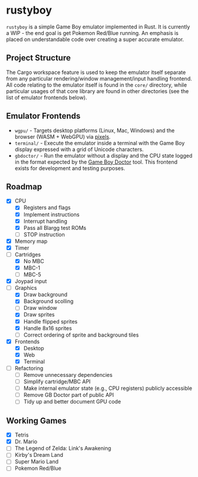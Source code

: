 # rustyboy

`rustyboy` is a simple Game Boy emulator implemented in Rust. It is currently a
WIP - the end goal is get Pokemon Red/Blue running. An emphasis is placed on
understandable code over creating a super accurate emulator.

## Project Structure

The Cargo workspace feature is used to keep the emulator itself separate from
any particular rendering/window management/input handling frontend. All code
relating to the emulator itself is found in the `core/` directory, while
particular usages of that core library are found in other directories (see the
list of emulator frontends below).

## Emulator Frontends

* `wgpu/` - Targets desktop platforms (Linux, Mac, Windows) and the browser
  (WASM + WebGPU) via [pixels](https://github.com/parasyte/pixels).
* `terminal/` - Execute the emulator inside a terminal with the Game Boy display
  expressed with a grid of Unicode characters.
* `gbdoctor/` - Run the emulator without a display and the CPU state logged in
  the format expected by the [Game Boy
  Doctor](https://robertheaton.com/gameboy-doctor/) tool. This frontend exists
  for development and testing purposes.

## Roadmap

* [x] CPU
  * [x] Registers and flags
  * [x] Implement instructions
  * [x] Interrupt handling
  * [x] Pass all Blargg test ROMs
  * [ ] STOP instruction
* [x] Memory map
* [x] Timer
* [ ] Cartridges
  * [x] No MBC
  * [x] MBC-1
  * [ ] MBC-5
* [x] Joypad input
* [ ] Graphics
  * [x] Draw background
  * [x] Background scolling
  * [ ] Draw window
  * [x] Draw sprites
  * [x] Handle flipped sprites
  * [x] Handle 8x16 sprites
  * [ ] Correct ordering of sprite and background tiles
* [x] Frontends
  * [x] Desktop
  * [x] Web
  * [x] Terminal
* [ ] Refactoring
  * [ ] Remove unnecessary dependencies
  * [ ] Simplify cartridge/MBC API
  * [ ] Make internal emulator state (e.g., CPU registers) publicly accessible
  * [ ] Remove GB Doctor part of public API
  * [ ] Tidy up and better document GPU code

## Working Games

* [x] Tetris
* [x] Dr. Mario
* [ ] The Legend of Zelda: Link's Awakening
* [ ] Kirby's Dream Land
* [ ] Super Mario Land
* [ ] Pokemon Red/Blue
